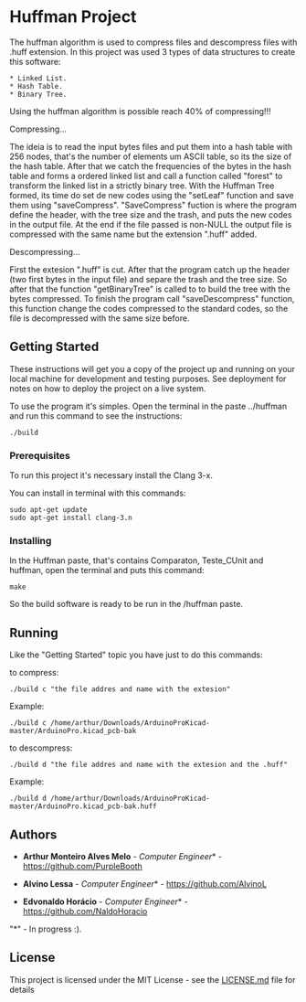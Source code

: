 # Huffman Project

The huffman algorithm is used to compress files and descompress files with .huff extension. In this project was used 3 types of data structures to create this software:

    * Linked List.
    * Hash Table.
    * Binary Tree.

Using the huffman algorithm is possible reach 40% of compressing!!!

Compressing...

  The ideia is to read the input bytes files and put them into a hash table with 256 nodes, that's the number of elements um ASCII table, so its the size of the hash table. After that we catch the frequencies of the bytes in the hash table and forms a ordered linked list and call a function called "forest" to transform the linked list in a strictly binary tree. With the Huffman Tree formed, its time do set de new codes using the "setLeaf" function and save them using "saveCompress".
    "SaveCompress" fuction is where the program define the header, with the tree size and the trash, and puts the new codes in the output file.
    At the end if the file passed is non-NULL the output file is compressed with the same name but the extension ".huff" added.

Descompressing...

   First the extesion ".huff" is cut. After that the program catch up the header (two first bytes in the input file) and separe the trash and the tree size.
    So after that the function "getBinaryTree" is called to to build the tree with the bytes compressed.
    To finish the program call "saveDescompress" function, this function change the codes compressed to the standard codes, so the file is decompressed with the same size before.

## Getting Started

These instructions will get you a copy of the project up and running on your local machine for development and testing purposes. See deployment for notes on how to deploy the project on a live system.

To use the program it's simples. Open the terminal in the paste ../huffman and run this command to see the instructions:

```
./build
```

### Prerequisites

To run this project it's necessary install the Clang 3-x.

You can install in terminal with this commands:

```
sudo apt-get update
sudo apt-get install clang-3.n
```

### Installing

In the Huffman paste, that's contains Comparaton, Teste_CUnit and huffman, open the terminal and puts this command:

```
make
```

So the build software is ready to be run in the /huffman paste.

## Running 

Like the "Getting Started" topic you have just to do this commands:

to compress:

```
./build c "the file addres and name with the extesion"
```
Example:

```
./build c /home/arthur/Downloads/ArduinoProKicad-master/ArduinoPro.kicad_pcb-bak
```

to descompress:
```
./build d "the file addres and name with the extesion and the .huff"
```

Example:

```
./build d /home/arthur/Downloads/ArduinoProKicad-master/ArduinoPro.kicad_pcb-bak.huff
```

## Authors

* **Arthur Monteiro Alves Melo** - *Computer Engineer** - https://github.com/PurpleBooth

* **Alvino Lessa** - *Computer Engineer** - https://github.com/AlvinoL

* **Edvonaldo Horácio** - *Computer Engineer** - https://github.com/NaldoHoracio

"*" - In progress :). 

## License

This project is licensed under the MIT License - see the [LICENSE.md](LICENSE.md) file for details
